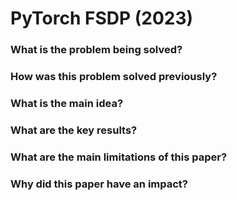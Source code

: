 # PyTorch FSDP (2023)

### What is the problem being solved?



### How was this problem solved previously?



### What is the main idea?



### What are the key results?



### What are the main limitations of this paper?



### Why did this paper have an impact?


